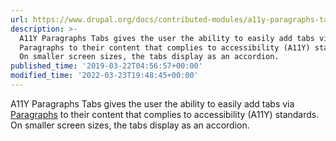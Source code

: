 ```yaml
---
url: https://www.drupal.org/docs/contributed-modules/a11y-paragraphs-tabs
description: >-
  A11Y Paragraphs Tabs gives the user the ability to easily add tabs via
  Paragraphs to their content that complies to accessibility (A11Y) standards.
  On smaller screen sizes, the tabs display as an accordion.
published_time: '2019-03-22T04:56:57+00:00'
modified_time: '2022-03-23T19:48:45+00:00'
---
```

A11Y Paragraphs Tabs gives the user the ability to easily add tabs via [Paragraphs](https://www.drupal.org/project/paragraphs) to their content that complies to accessibility (A11Y) standards. On smaller screen sizes, the tabs display as an accordion.